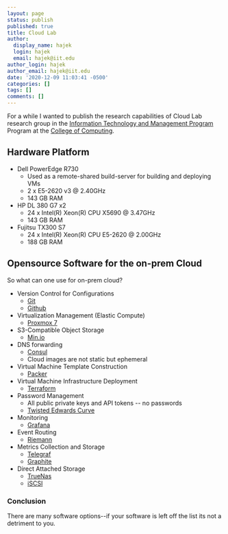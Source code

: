 ```yaml
---
layout: page
status: publish
published: true
title: Cloud Lab
author:
  display_name: hajek
  login: hajek
  email: hajek@iit.edu
author_login: hajek
author_email: hajek@iit.edu
date: '2020-12-09 11:03:41 -0500'
categories: []
tags: []
comments: []
---
```

For a while I wanted to publish the research capabilities of Cloud Lab research group in the [Information Technology and Management Program](http://iit.edu/itm "ITM") Program at the [College of Computing](https://www.iit.edu/computing "College of Computing").

## Hardware Platform

* Dell PowerEdge R730
  * Used as a remote-shared build-server for building and deploying VMs
  * 2 x E5-2620 v3 @ 2.40GHz
  * 143 GB RAM
* HP DL 380 G7 x2
  * 24 x Intel(R) Xeon(R) CPU X5690 @ 3.47GHz
  * 143 GB RAM
* Fujitsu TX300 S7
  * 24 x Intel(R) Xeon(R) CPU E5-2620 @ 2.00GHz
  * 188 GB RAM

## Opensource Software for the on-prem Cloud

So what can one use for on-prem cloud?  

* Version Control for Configurations
  * [Git](https://git-scm.org "Git website")
  * [Github](https://github.com "GitHub website")
* Virtualization Management (Elastic Compute)
  * [Proxmox 7](https://proxmox.com "Proxmox website")
* S3-Compatible Object Storage
  * [Min.io](https://min.io "Minio webpage")
* DNS forwarding
  * [Consul](https://consul.io "Consul website")
  * Cloud images are not static but ephemeral
* Virtual Machine Template Construction
  * [Packer](https://packer.io "Packer website")
* Virtual Machine Infrastructure Deployment
  * [Terraform](https://terraform.io "Terraform website")
* Password Management
  * All public private keys and API tokens -- no passwords
  * [Twisted Edwards Curve](https://en.wikipedia.org/wiki/Twisted_Edwards_curve "Twisted Edwards Curve wiki page")
* Monitoring
  * [Grafana](https://grafana.com/ "Grafana website")
* Event Routing
  * [Riemann](http://riemann.com "Riemann Website")
* Metrics Collection and Storage
  * [Telegraf](https://www.influxdata.com/time-series-platform/telegraf/ "Telegraf webpage")
  * [Graphite](https://graphite.org "Graphite webpage")
* Direct Attached Storage
  * [TrueNas](https://truenas.com "Truenas website")
  * [iSCSI](https://en.wikipedia.org/wiki/ISCSI "iSCSI wiki page")

### Conclusion

There are many software options--if your software is left off the list its not a detriment to you.

